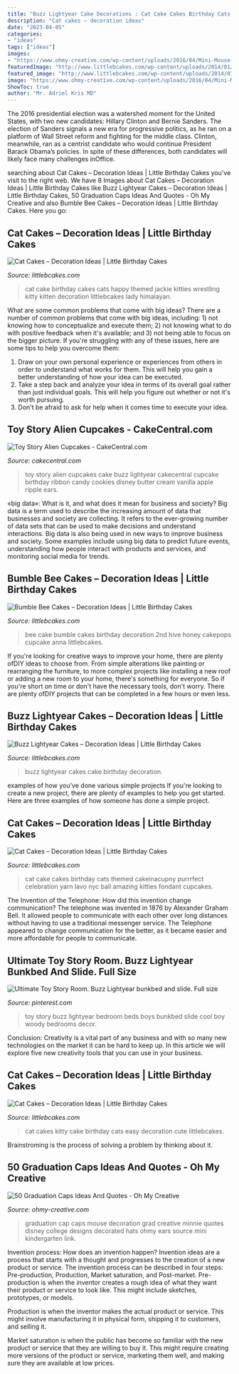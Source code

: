 ```yaml
---
title: "Buzz Lightyear Cake Decorations : Cat Cake Cakes Birthday Cats Themed Cakeinacupny Purrrfect Celebration Yarn Lavo Nyc Ball Amazing Kitties Fondant Cupcakes"
description: "Cat cakes – decoration ideas"
date: "2023-04-05"
categories:
- "ideas"
tags: ["ideas"]
images:
- "https://www.ohmy-creative.com/wp-content/uploads/2016/04/Mini-Mouse-Ears-Graduation-Cap.jpg"
featuredImage: "http://www.littlebcakes.com/wp-content/uploads/2014/01/Pictures-of-Buzz-Lightyear-Cakes.jpg"
featured_image: "http://www.littlebcakes.com/wp-content/uploads/2014/01/Pictures-of-Buzz-Lightyear-Cakes.jpg"
image: "https://www.ohmy-creative.com/wp-content/uploads/2016/04/Mini-Mouse-Ears-Graduation-Cap.jpg"
ShowToc: true
author: "Mr. Adriel Kris MD"
---
```



The 2016 presidential election was a watershed moment for the United States, with two new candidates: Hillary Clinton and Bernie Sanders. The election of Sanders signals a new era for progressive politics, as he ran on a platform of Wall Street reform and fighting for the middle class. Clinton, meanwhile, ran as a centrist candidate who would continue President Barack Obama’s policies. In spite of these differences, both candidates will likely face many challenges inOffice.

	

		
searching about Cat Cakes – Decoration Ideas | Little Birthday Cakes you've visit to the right web. We have 8 Images about Cat Cakes – Decoration Ideas | Little Birthday Cakes like Buzz Lightyear Cakes – Decoration Ideas | Little Birthday Cakes, 50 Graduation Caps Ideas And Quotes - Oh My Creative and also Bumble Bee Cakes – Decoration Ideas | Little Birthday Cakes. Here you go:
		
    
## Cat Cakes – Decoration Ideas | Little Birthday Cakes

<img loading=lazy src="http://www.littlebcakes.com/wp-content/uploads/2014/01/Birthday-Cake-Cat.jpg" onerror="this.onerror=null;this.src='https://tse2.mm.bing.net/th?id=OIP.SOjBhliFeVjNzqgWFpP9zAHaFj&amp;pid=15.1';" alt="Cat Cakes – Decoration Ideas | Little Birthday Cakes">

_Source: littlebcakes.com_

>cat cake birthday cakes cats happy themed jackie kitties wrestling kitty kitten decoration littlebcakes lady himalayan. 

	

What are some common problems that come with big ideas?
There are a number of common problems that come with big ideas, including: 1) not knowing how to conceptualize and execute them; 2) not knowing what to do with positive feedback when it's available; and 3) not being able to focus on the bigger picture. If you're struggling with any of these issues, here are some tips to help you overcome them: 
1) Draw on your own personal experience or experiences from others in order to understand what works for them. This will help you gain a better understanding of how your idea can be executed. 
2) Take a step back and analyze your idea in terms of its overall goal rather than just individual goals. This will help you figure out whether or not it's worth pursuing. 
3) Don't be afraid to ask for help when it comes time to execute your idea.

    
## Toy Story Alien Cupcakes - CakeCentral.com

<img loading=lazy src="http://cdn001.cakecentral.com/gallery/2015/03/900_814253ceeQ_toy-story-alien-cupcakes.jpg" onerror="this.onerror=null;this.src='https://tse1.mm.bing.net/th?id=OIP.1ZZbBgkv2yCzAVSoRj9WAwHaJ4&amp;pid=15.1';" alt="Toy Story Alien Cupcakes - CakeCentral.com">

_Source: cakecentral.com_

>toy story alien cupcakes cake buzz lightyear cakecentral cupcake birthday ribbon candy cookies disney butter cream vanilla apple ripple ears. 

	

«big data»: What is it, and what does it mean for business and society?
Big data is a term used to describe the increasing amount of data that businesses and society are collecting. It refers to the ever-growing number of data sets that can be used to make decisions and understand interactions. Big data is also being used in new ways to improve business and society. Some examples include using big data to predict future events, understanding how people interact with products and services, and monitoring social media for trends.

    
## Bumble Bee Cakes – Decoration Ideas | Little Birthday Cakes

<img loading=lazy src="http://www.littlebcakes.com/wp-content/uploads/2014/01/Bumble-Bee-Cake-Ideas.jpg" onerror="this.onerror=null;this.src='https://tse2.mm.bing.net/th?id=OIP.CP4Z8iP-EmejU5mrTyAp6QHaE8&amp;pid=15.1';" alt="Bumble Bee Cakes – Decoration Ideas | Little Birthday Cakes">

_Source: littlebcakes.com_

>bee cake bumble cakes birthday decoration 2nd hive honey cakepops cupcake anna littlebcakes. 

	

If you're looking for creative ways to improve your home, there are plenty ofDIY ideas to choose from. From simple alterations like painting or rearranging the furniture, to more complex projects like installing a new roof or adding a new room to your home, there's something for everyone. So if you're short on time or don't have the necessary tools, don't worry. There are plenty ofDIY projects that can be completed in a few hours or even less.

    
## Buzz Lightyear Cakes – Decoration Ideas | Little Birthday Cakes

<img loading=lazy src="http://www.littlebcakes.com/wp-content/uploads/2014/01/Pictures-of-Buzz-Lightyear-Cakes.jpg" onerror="this.onerror=null;this.src='https://tse4.mm.bing.net/th?id=OIP.IuLszdvG9pAFzL2whn6_6gHaI4&amp;pid=15.1';" alt="Buzz Lightyear Cakes – Decoration Ideas | Little Birthday Cakes">

_Source: littlebcakes.com_

>buzz lightyear cakes cake birthday decoration. 

	

examples of how you've done various simple projects
If you're looking to create a new project, there are plenty of examples to help you get started. Here are three examples of how someone has done a simple project.

    
## Cat Cakes – Decoration Ideas | Little Birthday Cakes

<img loading=lazy src="http://www.littlebcakes.com/wp-content/uploads/2014/01/Cat-Birthday-Cakes.jpg" onerror="this.onerror=null;this.src='https://tse3.mm.bing.net/th?id=OIP.KF-SHeQnnvbqehpDHl1eYAHaJQ&amp;pid=15.1';" alt="Cat Cakes – Decoration Ideas | Little Birthday Cakes">

_Source: littlebcakes.com_

>cat cake cakes birthday cats themed cakeinacupny purrrfect celebration yarn lavo nyc ball amazing kitties fondant cupcakes. 

	

The Invention of the Telephone: How did this invention change communication?
The telephone was invented in 1876 by Alexander Graham Bell. It allowed people to communicate with each other over long distances without having to use a traditional messenger service. The Telephone appeared to change communication for the better, as it became easier and more affordable for people to communicate.

    
## Ultimate Toy Story Room. Buzz Lightyear Bunkbed And Slide. Full Size

<img loading=lazy src="https://i.pinimg.com/originals/87/be/5f/87be5fdc6bc7c21ff363ab2826a2b090.jpg" onerror="this.onerror=null;this.src='https://tse1.mm.bing.net/th?id=OIP.MWVxXqq49q7tmpy8Gj5oaQHaE8&amp;pid=15.1';" alt="Ultimate Toy Story Room. Buzz Lightyear bunkbed and slide. Full size">

_Source: pinterest.com_

>toy story buzz lightyear bedroom beds boys bunkbed slide cool boy woody bedrooms decor. 

	

Conclusion:
Creativity is a vital part of any business and with so many new technologies on the market it can be hard to keep up. In this article we will explore five new creativity tools that you can use in your business.

    
## Cat Cakes – Decoration Ideas | Little Birthday Cakes

<img loading=lazy src="http://www.littlebcakes.com/wp-content/uploads/2014/01/Kitty-Cat-Cakes-760x1024.jpg" onerror="this.onerror=null;this.src='https://tse2.mm.bing.net/th?id=OIP.l4KHsdZxZ2VTkj9qHqOFnwHaJ-&amp;pid=15.1';" alt="Cat Cakes – Decoration Ideas | Little Birthday Cakes">

_Source: littlebcakes.com_

>cat cakes kitty cake birthday cats easy decoration cute littlebcakes. 

	

Brainstroming is the process of solving a problem by thinking about it.

    
## 50 Graduation Caps Ideas And Quotes - Oh My Creative

<img loading=lazy src="https://www.ohmy-creative.com/wp-content/uploads/2016/04/Mini-Mouse-Ears-Graduation-Cap.jpg" onerror="this.onerror=null;this.src='https://tse4.mm.bing.net/th?id=OIP.zVgbM6v9pCGB9lkC6ps5iwHaJ4&amp;pid=15.1';" alt="50 Graduation Caps Ideas And Quotes - Oh My Creative">

_Source: ohmy-creative.com_

>graduation cap caps mouse decoration grad creative minnie quotes disney college designs decorated hats ohmy ears source mini kindergarten link. 

	

Invention process: How does an invention happen?
Invention ideas are a process that starts with a thought and progresses to the creation of a new product or service. The invention process can be described in four steps: Pre-production, Production, Market saturation, and Post-market.
Pre-production is when the inventor creates a rough idea of what they want their product or service to look like. This might include sketches, prototypes, or models.

Production is when the inventor makes the actual product or service. This might involve manufacturing it in physical form, shipping it to customers, and selling it.

Market saturation is when the public has become so familiar with the new product or service that they are willing to buy it. This might require creating more versions of the product or service, marketing them well, and making sure they are available at low prices.

